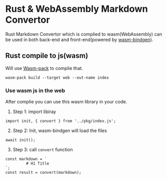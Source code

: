 # Rust & WebAssembly Markdown Convertor

Rust Markdown Convertor which is complied to wasm(WebAssembly) can be used in both back-end and front-end(powered by [wasm-bindgen](https://github.com/rustwasm/wasm-bindgen)).

## Rust compile to js(wasm)

Will use [Wasm-pack](https://rustwasm.github.io/wasm-pack/) to complie that.

```
wasm-pack build --target web --out-name index
```

### Use wasm js in the web

After complie you can use this wasm library in your code.

1. Step 1: import libiray

```
import init, { convert } from '../pkg/index.js';
```

2. Step 2: Init, wasm-bindgen will load the files

```
await init();
```

3. Step 3: call `convert` function

```
const markdown = `
         # H1 Title
`;
const result = convert(markdown);
```
